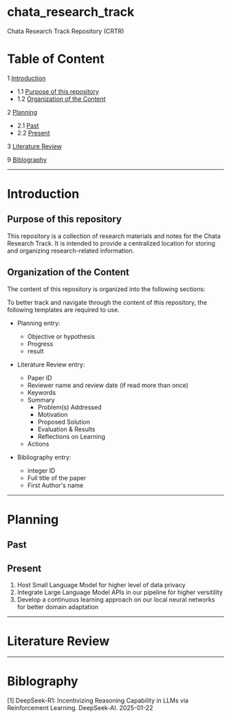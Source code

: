 # chata_research_track
Chata Research Track Repository (CRTR)

# Table of Content

1 [Introduction](#introduction)
+ 1.1 [Purpose of this repository](#purpose-of-this-repository)
+ 1.2 [Organization of the Content](#organization-of-the-content)


2 [Planning](#planning)
+ 2.1 [Past](#past)
+ 2.2 [Present](#present)

3 [Literature Review](#literature-review)

9 [Biblography](#biblography)


------
# Introduction

## Purpose of this repository
This repository is a collection of research materials and notes for the Chata Research Track. It is intended
to provide a centralized location for storing and organizing research-related information.

## Organization of the Content
The content of this repository is organized into the following sections:

To better track and navigate through the content of this repository, the following templates are required to use.
+ Planning entry:
  - Objective or hypothesis
  - Progress
  - result

+ Literature Review entry:
  + Paper ID
  + Reviewer name and review date (if read more than once)
  + Keywords
  + Summary
    + Problem(s) Addressed
    + Motivation
    + Proposed Solution
    + Evaluation & Results
    + Reflections on Learning
  + Actions
  
+ Bibliography entry:
  + integer ID 
  + Full title of the paper
  + First Author's name

------
# Planning

## Past

## Present
1. Host Small Language Model for higher level of data privacy
2. Integrate Large Language Model APIs in our pipeline for higher versitility 
3. Develop a continuous learning approach on our local neural networks for better domain adaptation

------
# Literature Review


------
# Biblography
[1] DeepSeek-R1: Incentivizing Reasoning Capability in LLMs via
Reinforcement Learning. DeepSeek-AI. 2025-01-22
